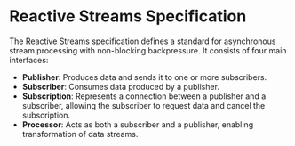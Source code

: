 # Reactive Streams Specification

The Reactive Streams specification defines a standard for asynchronous stream processing with non-blocking backpressure. It consists of four main interfaces:

- **Publisher**: Produces data and sends it to one or more subscribers.
- **Subscriber**: Consumes data produced by a publisher.
- **Subscription**: Represents a connection between a publisher and a subscriber, allowing the subscriber to request data and cancel the subscription.
- **Processor**: Acts as both a subscriber and a publisher, enabling transformation of data streams.
